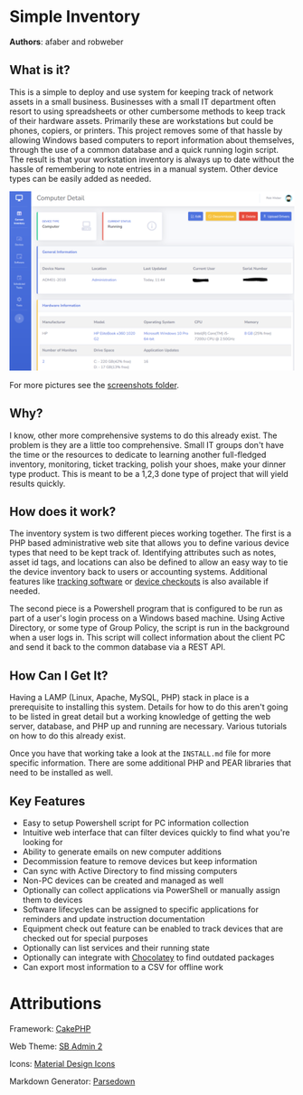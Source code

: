 # Simple Inventory

**Authors**: afaber and robweber

## What is it? 

This is a simple to deploy and use system for keeping track of network assets in a small business. Businesses with a small IT department often resort to using spreadsheets or other cumbersome methods to keep track of their hardware assets. Primarily these are workstations but could be phones, copiers, or printers. This project removes some of that hassle by allowing Windows based computers to report information about themselves, through the use of a common database and a quick running login script. The result is that your workstation inventory is always up to date without the hassle of remembering to note entries in a manual system. Other device types can be easily added as needed. 

![alt text](https://github.com/eau-claire-energy-cooperative/simple-inventory/raw/master/screenshots/Detail_Screen.PNG "Detail Screen")

For more pictures see the [screenshots folder](https://github.com/eau-claire-energy-cooperative/simple-inventory/tree/master/screenshots). 

## Why? 

I know, other more comprehensive systems to do this already exist. The problem is they are a little too comprehensive. Small IT groups don't have the time or the resources to dedicate to learning another full-fledged inventory, monitoring, ticket tracking, polish your shoes, make your dinner type product. This is meant to be a 1,2,3 done type of project that will yield results quickly. 

## How does it work? 

The inventory system is two different pieces working together. The first is a PHP based administrative web site that allows you to define various device types that need to be kept track of. Identifying attributes such as notes, asset id tags, and locations can also be defined to allow an easy way to tie the device inventory back to users or accounting systems. Additional features like [tracking software](https://github.com/eau-claire-energy-cooperative/simple-inventory/wiki/Software) or [device checkouts](https://github.com/eau-claire-energy-cooperative/simple-inventory/wiki/Device-Checkout) is also available if needed. 

The second piece is a Powershell program that is configured to be run as part of a user's login process on a Windows based machine. Using Active Directory, or some type of Group Policy, the script is run in the background when a user logs in. This script will collect information about the client PC and send it back to the common database via a REST API.

## How Can I Get It? 


Having a LAMP (Linux, Apache, MySQL, PHP) stack in place is a prerequisite to installing this system. Details for how to do this aren't going to be listed in great detail but a working knowledge of getting the web server, database, and PHP up and running are necessary. Various tutorials on how to do this already exist. 

Once you have that working take a look at the ```INSTALL.md``` file for more specific information. There are some additional PHP and PEAR libraries that need to be installed as well. 


## Key Features

* Easy to setup Powershell script for PC information collection 
* Intuitive web interface that can filter devices quickly to find what you're looking for
* Ability to generate emails on new computer additions
* Decommission feature to remove devices but keep information
* Can sync with Active Directory to find missing computers
* Non-PC devices can be created and managed as well
* Optionally can collect applications via PowerShell or manually assign them to devices
* Software lifecycles can be assigned to specific applications for reminders and update instruction documentation
* Equipment check out feature can be enabled to track devices that are checked out for special purposes
* Optionally can list services and their running state
* Optionally can integrate with [Chocolatey](https://chocolatey.org/) to find outdated packages
* Can export most information to a CSV for offline work


# Attributions

Framework: [CakePHP](https://cakephp.org/)

Web Theme: [SB Admin 2](https://startbootstrap.com/themes/sb-admin-2/)

Icons: [Material Design Icons](https://materialdesignicons.com/)

Markdown Generator: [Parsedown](https://github.com/erusev/parsedown)
